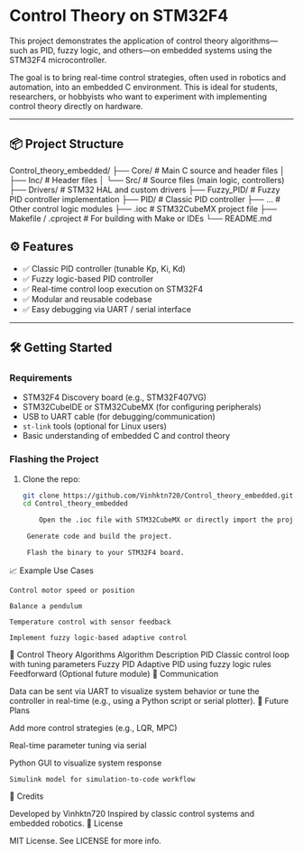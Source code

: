 # Control Theory on STM32F4

This project demonstrates the application of control theory algorithms—such as PID, fuzzy logic, and others—on embedded systems using the STM32F4 microcontroller.

The goal is to bring real-time control strategies, often used in robotics and automation, into an embedded C environment. This is ideal for students, researchers, or hobbyists who want to experiment with implementing control theory directly on hardware.

---

## 📦 Project Structure
Control_theory_embedded/ ├── Core/ # Main C source and header files │ ├── Inc/ # Header files │ └── Src/ # Source files (main logic, controllers) ├── Drivers/ # STM32 HAL and custom drivers ├── Fuzzy_PID/ # Fuzzy PID controller implementation ├── PID/ # Classic PID controller ├── ... # Other control logic modules ├── .ioc # STM32CubeMX project file ├── Makefile / .cproject # For building with Make or IDEs └── README.md
## ⚙️ Features

- ✅ Classic PID controller (tunable Kp, Ki, Kd)
- ✅ Fuzzy logic-based PID controller
- ✅ Real-time control loop execution on STM32F4
- ✅ Modular and reusable codebase
- ✅ Easy debugging via UART / serial interface

---

## 🛠️ Getting Started

### Requirements

- STM32F4 Discovery board (e.g., STM32F407VG)
- STM32CubeIDE or STM32CubeMX (for configuring peripherals)
- USB to UART cable (for debugging/communication)
- `st-link` tools (optional for Linux users)
- Basic understanding of embedded C and control theory

### Flashing the Project

1. Clone the repo:
   ```bash
   git clone https://github.com/Vinhktn720/Control_theory_embedded.git
   cd Control_theory_embedded

       Open the .ioc file with STM32CubeMX or directly import the project into STM32CubeIDE.

    Generate code and build the project.

    Flash the binary to your STM32F4 board.

📈 Example Use Cases

    Control motor speed or position

    Balance a pendulum

    Temperature control with sensor feedback

    Implement fuzzy logic-based adaptive control

🧠 Control Theory Algorithms
Algorithm	Description
PID	Classic control loop with tuning parameters
Fuzzy PID	Adaptive PID using fuzzy logic rules
Feedforward	(Optional future module)
📡 Communication

Data can be sent via UART to visualize system behavior or tune the controller in real-time (e.g., using a Python script or serial plotter).
🚧 Future Plans

Add more control strategies (e.g., LQR, MPC)

Real-time parameter tuning via serial

Python GUI to visualize system response

    Simulink model for simulation-to-code workflow

🙌 Credits

Developed by Vinhktn720
Inspired by classic control systems and embedded robotics.
📄 License

MIT License. See LICENSE for more info.
